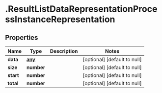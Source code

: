 # .ResultListDataRepresentationProcessInstanceRepresentation

## Properties
Name | Type | Description | Notes
------------ | ------------- | ------------- | -------------
**data** | [**any**](ProcessInstanceRepresentation.md) |  | [optional] [default to null]
**size** | **number** |  | [optional] [default to null]
**start** | **number** |  | [optional] [default to null]
**total** | **number** |  | [optional] [default to null]


